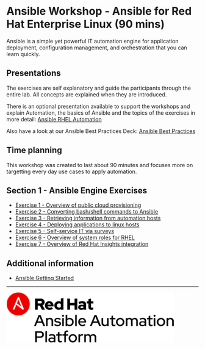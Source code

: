 # Ansible Workshop - Ansible for Red Hat Enterprise Linux (90 mins)

Ansible is a simple yet powerful IT automation engine for application deployment, configuration management, and orchestration that you can learn quickly.

## Presentations

The exercises are self explanatory and guide the participants through the entire lab. All concepts are explained when they are introduced.

There is an optional presentation available to support the workshops and explain Automation, the basics of Ansible and the topics of the exercises in more detail:
[Ansible RHEL Automation](../../decks/ansible_rhel.pdf)

Also have a look at our Ansible Best Practices Deck:
[Ansible Best Practices](../../decks/ansible_best_practices.pdf)

## Time planning

This workshop was created to last about 90 minutes and focuses more on targetting every day use cases to apply automation. 

## Section 1 - Ansible Engine Exercises

 - [Exercise 1 - Overview of public cloud provisioning](1-setup)
 - [Exercise 2 - Converting bash/shell commands to Ansible](2-adhoc)
 - [Exercise 3 - Retrieving information from automation hosts](3-variables)
 - [Exercise 4 - Deploying applications to linux hosts](4-roles)
 - [Exercise 5 - Self-service IT via surveys](5-surveys)
 - [Exercise 6 - Overview of system roles for RHEL](6-system-roles)
 - [Exercise 7 - Overview of Red Hat Insights integration](7-insights)

## Additional information

 - [Ansible Getting Started](http://docs.ansible.com/ansible/latest/intro_getting_started.html)

---
![Red Hat Ansible Automation](../../images/rh-ansible-automation-platform.png)
